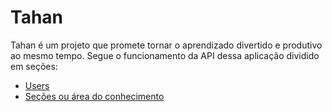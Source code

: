 # **Tahan**

Tahan é um projeto que promete tornar o aprendizado divertido e produtivo ao mesmo tempo. Segue o funcionamento da API dessa aplicação dividido em seções:

- [Users](./docs/users.md)
- [Seções ou área do conhecimento](./docs/sections.md)
